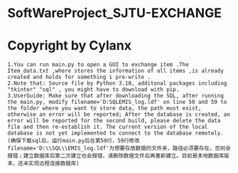 # SoftWareProject_SJTU-EXCHANGE
# Copyright by Cylanx
	1.You can run main.py to open a GUI to exchange item .The Item_data.txt ,where stores the information of all items ,is already created and holds for something i pre-write .
	2.Note that: Source file by Python 3.10, additonal packages including "tkinter" "sql" , you might have to download with pip.
	3.UserGuide: Make sure that after downloading the SQL, after running the main.py, modify filename='D:SQLEMIS_log.ldf' on line 50 and 59 to the folder where you want to store data, the path must exist, otherwise an error will be reported; After the database is created, an error will be reported for the second build, please delete the data file and then re-establish it. The current version of the local database is not yet implemented to connect to the database remotely.
	(确保下载sql后，运行main.py后在第50行，59行修改filename='D:\\SQL\\EMIS_log.ldf'为想要存放数据的文件夹，路径必须要存在，否则会报错；建立数据库后第二次建立也会报错，请删除数据文件后再重新建立。目前是本地数据库版本，还未实现远程连接数据库)
